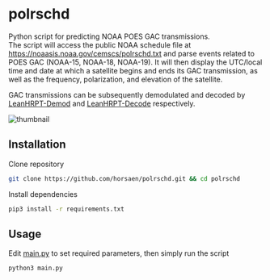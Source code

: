 # polrschd
Python script for predicting NOAA POES GAC transmissions.  
The script will access the public NOAA schedule file at https://noaasis.noaa.gov/cemscs/polrschd.txt and parse events related to POES GAC (NOAA-15, NOAA-18, NOAA-19). It will then display the UTC/local time and date at which a satellite begins and ends its GAC transmission, as well as the frequency, polarization, and elevation of the satellite.  

GAC transmissions can be subsequently demodulated and decoded by [LeanHRPT-Demod](https://github.com/Xerbo/LeanHRPT-Demod/) and [LeanHRPT-Decode](https://github.com/Xerbo/LeanHRPT-Decode/tree/gac) respectively.

![thumbnail](https://github.com/sgcderek/polrschd/blob/main/thumbnail.jpeg?raw=true)

## Installation

Clone repository
```bash
git clone https://github.com/horsaen/polrschd.git && cd polrschd
```

Install dependencies
```bash
pip3 install -r requirements.txt
```

## Usage

Edit [main.py](main.py) to set required parameters, then simply run the script
```bash
python3 main.py
```
